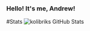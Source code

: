 ### Hello! It's me, Andrew!

#Stats
![kolibriks GitHub Stats](https://github-readme-stats.vercel.app/api?username=kolibriks)
